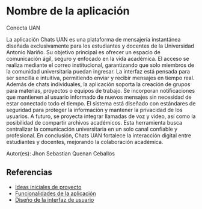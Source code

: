 # Nombre de la aplicación

Conecta UAN

La aplicación Chats UAN es una plataforma de mensajería instantánea diseñada exclusivamente para los estudiantes y docentes de la Universidad Antonio Nariño.
Su objetivo principal es ofrecer un espacio de comunicación ágil, seguro y enfocado en la vida académica.
El acceso se realiza mediante el correo institucional, garantizando que solo miembros de la comunidad universitaria puedan ingresar.
La interfaz está pensada para ser sencilla e intuitiva, permitiendo enviar y recibir mensajes en tiempo real.
Además de chats individuales, la aplicación soporta la creación de grupos para materias, proyectos o equipos de trabajo.
Se incorporan notificaciones que mantienen al usuario informado de nuevos mensajes sin necesidad de estar conectado todo el tiempo.
El sistema está diseñado con estándares de seguridad para proteger la información y mantener la privacidad de los usuarios.
A futuro, se proyecta integrar llamadas de voz y video, así como la posibilidad de compartir archivos académicos.
Esta herramienta busca centralizar la comunicación universitaria en un solo canal confiable y profesional.
En conclusión, Chats UAN fortalece la interacción digital entre estudiantes y docentes, mejorando la colaboración académica.

Autor(es): Jhon Sebastian Quenan Ceballos

## Referencias

- [Ideas iniciales de proyecto](docs/ideas.md)
- [Funcionalidades de la aplicación](docs/funcionalidades.md)
- [Diseño de la interfaz de usuario](docs/ui.md)
